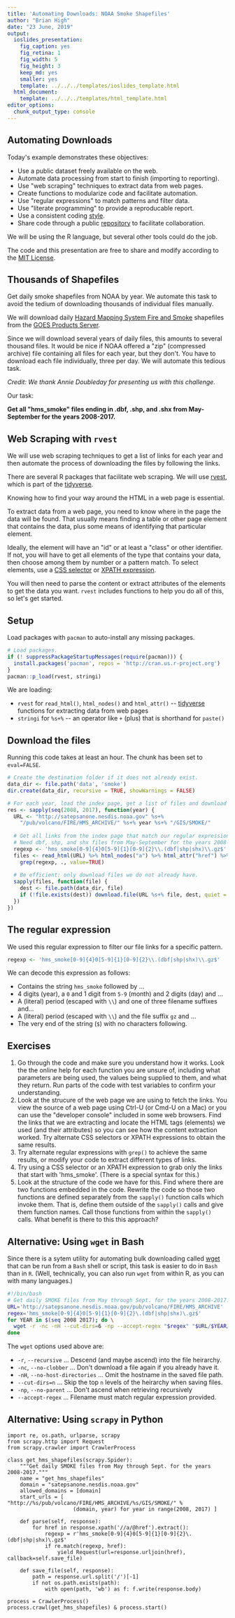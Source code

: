 ```yaml
---
title: 'Automating Downloads: NOAA Smoke Shapefiles'
author: "Brian High"
date: "23 June, 2019"
output:
  ioslides_presentation:
    fig_caption: yes
    fig_retina: 1
    fig_width: 5
    fig_height: 3
    keep_md: yes
    smaller: yes
    template: ../../../templates/ioslides_template.html
  html_document:
    template: ../../../templates/html_template.html
editor_options: 
  chunk_output_type: console
---
```








## Automating Downloads

Today's example demonstrates these objectives:

* Use a public dataset freely available on the web.
* Automate data processing from start to finish (importing to reporting).
* Use "web scraping" techniques to extract data from web pages.
* Create functions to modularize code and facilitate automation.
* Use "regular expressions" to match patterns and filter data.
* Use "literate programming" to provide a reproducable report.
* Use a consistent coding [style](https://google.github.io/styleguide/Rguide.xml).
* Share code through a public [repository](https://github.com/deohs/coders) to 
  facilitate collaboration.

We will be using the R language, but several other tools could do the job.

The code and this presentation are free to share and modify according to the 
[MIT License](https://github.com/deohs/coders/blob/master/LICENSE).

## Thousands of Shapefiles

Get daily smoke shapefiles from NOAA by year. We automate this task to 
avoid the tedium of downloading thousands of individual files manually.

We will download daily [Hazard Mapping System Fire and Smoke](https://www.ospo.noaa.gov/Products/land/hms.html) shapefiles from the 
[GOES Products Server](https://satepsanone.nesdis.noaa.gov/).

Since we will download several years of daily files, this amounts to several 
thousand files. It would be nice if NOAA offered a "zip" (compressed archive) 
file containing all files for each year, but they don't. You have to download 
each file individually, three per day. We will automate this tedious task.

_Credit: We thank Annie Doubleday for presenting us with this challenge._

Our task:

__Get all "hms_smoke" files ending in .dbf, .shp, and .shx from May-September for the years 2008-2017.__

## Web Scraping with `rvest`

We will use web scraping techniques to get a list of links for each year and 
then automate the process of downloading the files by following the links.

There are several R packages that facilitate web scraping. We will use 
[rvest](https://rvest.tidyverse.org/), which is part of the 
[tidyverse](https://www.tidyverse.org/).

Knowing how to find your way around the HTML in a web page is essential.

To extract data from a web page, you need to know where in the page the 
data will be found. That usually means finding a table or other page 
element that contains the data, plus some means of identifying that particular
element.

Ideally, the element will have an "id" or at least a "class" or other 
identifier. If not, you will have to get all elements of the type that contains 
your data, then choose among them by number or a pattern match. To select 
elements, use a [CSS selector](https://www.w3schools.com/cssref/css_selectors.asp) 
or [XPATH expression](https://www.w3schools.com/xml/xml_xpath.asp). 

You will then need to parse the content or extract attributes of the elements 
to get the data you want. `rvest` includes functions to help you do all of this, 
so let's get started.

## Setup

Load packages with `pacman` to auto-install any missing packages.


```r
# Load packages.
if (! suppressPackageStartupMessages(require(pacman))) {
  install.packages('pacman', repos = 'http://cran.us.r-project.org')
}
pacman::p_load(rvest, stringi)
```

We are loading:

* `rvest` for `read_html()`, `html_nodes()` and `html_attr()` -- [tidyverse](https://www.tidyverse.org/) functions for extracting data from web pages
* `stringi` for `%s+%` -- an operator like `+` (plus) that is shorthand for `paste()`

## Download the files

Running this code takes at least an hour. The chunk has been set to `eval=FALSE`.


```r
# Create the destination folder if it does not already exist.
data_dir <- file.path('data', 'smoke')
dir.create(data_dir, recursive = TRUE, showWarnings = FALSE)

# For each year, load the index page, get a list of files and download them.
res <- sapply(seq(2008, 2017), function(year) { 
  URL <- "http://satepsanone.nesdis.noaa.gov" %s+%  
    "/pub/volcano/FIRE/HMS_ARCHIVE/" %s+% year %s+% "/GIS/SMOKE/"
  
  # Get all links from the index page that match our regular expression.
  # Need dbf, shp, and shx files from May-September for the years 2008-2017.
  regexp <- 'hms_smoke[0-9]{4}0[5-9]{1}[0-9]{2}\\.(dbf|shp|shx)\\.gz$'
  files <- read_html(URL) %>% html_nodes("a") %>% html_attr("href") %>% 
    grep(regexp, ., value=TRUE)
  
  # Be efficient: only download files we do not already have.
  sapply(files, function(file) {
    dest <- file.path(data_dir, file)
    if (!file.exists(dest)) download.file(URL %s+% file, dest, quiet = TRUE)
  })
})
```

## The regular expression

We used this regular expression to filter our file links for a specific pattern.


```r
regexp <- 'hms_smoke[0-9]{4}0[5-9]{1}[0-9]{2}\\.(dbf|shp|shx)\\.gz$'
```

We can decode this expression as follows:

* Contains the string `hms_smoke` followed by ...
* 4 digits (year), a `0` and 1 digit from `5-9` (month) and 2 digits (day) and ...
* A (literal) period (escaped with `\\`) and one of three filename suffixes and...
* A (literal) period (escaped with `\\`) and the file suffix `gz` and ...
* The very end of the string (`$`) with no characters following.

## Exercises

1. Go through the code and make sure you understand how it works. Look the the
   online help for each function you are unsure of, including what parameters 
   are being used, the values being supplied to them, and what they return. 
   Run parts of the code with test variables to confirm your understanding.
2. Look at the strucure of the web page we are using to fetch the links. You
   view the source of a web page using Ctrl-U (or Cmd-U on a Mac) or you can 
   use the "developer console" included in some web browsers. Find the links 
   that we are extracting and locate the HTML tags (elements) we used (and 
   their attributes) so you can see how the content extraction worked. Try 
   alternate CSS selectors or XPATH expressions to obtain the same results.
3. Try alternate regular expressions with `grep()` to achieve the same results, 
   or modify your code to extract different types of links. 
4. Try using a CSS selector or an XPATH expression to grab only the
   links that start with 'hms_smoke'. (There is a special syntax for this.)
5. Look at the structure of the code we have for this. Find where there are 
   two functions embedded in the code. Rewrite the code so those two functions 
   are defined separately from the `sapply()` function calls which invoke them.
   That is, define them outside of the `sapply()` calls and give them function
   names. Call those functions from within the `sapply()` calls. What benefit 
   is there to this this approach?

## Alternative: Using `wget` in Bash

Since there is a sytem utility for automating bulk downloading called 
[wget](https://www.gnu.org/software/wget/) that can be run from a `Bash` 
shell or script, this task is easier to do in `Bash` than in `R`. (Well, 
technically, you can also run `wget` from within R, as you can with many 
languages.)


```bash
#!/bin/bash
# Get daily SMOKE files from May through Sept. for the years 2008-2017.
URL='http://satepsanone.nesdis.noaa.gov/pub/volcano/FIRE/HMS_ARCHIVE'
regex='hms_smoke[0-9]{4}0[5-9]{1}[0-9]{2}\.(dbf|shp|shx)\.gz$'
for YEAR in $(seq 2008 2017); do \
  wget -r -nc -nH --cut-dirs=6 -np --accept-regex "$regex" "$URL/$YEAR/GIS/SMOKE/"
done
```

The `wget` options used above are:

* `-r`, `--recursive` ... Descend (and maybe ascend) into the file heirarchy.
* `-nc`, `--no-clobber` ... Don't download a file again if you already have it.
* `-nH`, `--no-host-directories` ... Omit the hostname in the saved file path.
* `--cut-dirs=n` ... Skip the top `n` levels of the heirarchy when saving files.
* `-np`, `--no-parent` ... Don't ascend when retrieving recursively
* `--accept-regex` ... Filename must match regular expression provided.

## Alternative: Using `scrapy` in Python

```
import re, os.path, urlparse, scrapy
from scrapy.http import Request
from scrapy.crawler import CrawlerProcess

class get_hms_shapefiles(scrapy.Spider):
    """Get daily SMOKE files from May through Sept. for the years 2008-2017."""
    name = "get_hms_shapefiles"
    domain = "satepsanone.nesdis.noaa.gov"
    allowed_domains = [domain]
    start_urls = [ "http://%s/pub/volcano/FIRE/HMS_ARCHIVE/%s/GIS/SMOKE/" %
                     (domain, year) for year in range(2008, 2017) ]

    def parse(self, response):
        for href in response.xpath('//a/@href').extract():
            regexp = r'hms_smoke[0-9]{4}0[5-9]{1}[0-9]{2}\.(dbf|shp|shx)\.gz$'
            if re.match(regexp, href):
                yield Request(url=response.urljoin(href), callback=self.save_file)

    def save_file(self, response):
        path = response.url.split('/')[-1]
        if not os.path.exists(path):
            with open(path, 'wb') as f: f.write(response.body)

process = CrawlerProcess()
process.crawl(get_hms_shapefiles) & process.start()
```
